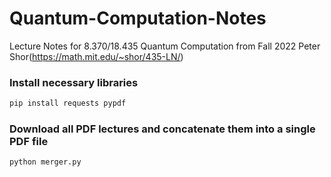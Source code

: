# Quantum-Computation-Notes
Lecture Notes for 8.370/18.435 Quantum Computation from Fall 2022 Peter Shor(https://math.mit.edu/~shor/435-LN/)

### Install necessary libraries
```bash
pip install requests pypdf
```
### Download all PDF lectures and concatenate them into a single PDF file

```python
python merger.py
```




